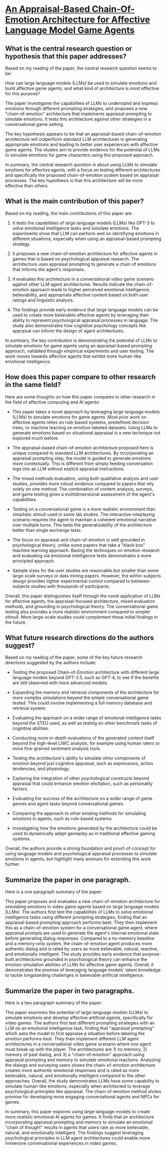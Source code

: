# [An Appraisal-Based Chain-Of-Emotion Architecture for Affective Language   Model Game Agents](https://arxiv.org/abs/2309.05076)

## What is the central research question or hypothesis that this paper addresses?

 Based on my reading of the paper, the central research question seems to be: 

How can large language models (LLMs) be used to simulate emotions and build affective game agents, and what kind of architecture is most effective for this purpose?

The paper investigates the capabilities of LLMs to understand and express emotions through different prompting strategies, and proposes a new "chain-of-emotion" architecture that implements appraisal prompting to simulate emotions. It tests this architecture against other strategies in a conversational game setting. 

The key hypothesis appears to be that an appraisal-based chain-of-emotion architecture will outperform standard LLM architectures in generating appropriate emotions and leading to better user experiences with affective game agents. The studies aim to provide evidence for the potential of LLMs to simulate emotions for game characters using this proposed approach.

In summary, the central research question is about using LLMs to simulate emotions for affective agents, with a focus on testing different architectures and specifically the proposed chain-of-emotion system based on appraisal processes. The key hypothesis is that this architecture will be more effective than others.


## What is the main contribution of this paper?

 Based on my reading, the main contributions of this paper are:

1. It tests the capabilities of large language models (LLMs) like GPT-3 to solve emotional intelligence tasks and simulate emotions. The experiments show that LLM can perform well on identifying emotions in different situations, especially when using an appraisal-based prompting strategy. 

2. It proposes a new chain-of-emotion architecture for affective agents in games that is based on psychological appraisal research. The architecture uses appraisal prompting to generate a chain of emotions that informs the agent's responses.

3. It evaluates this architecture in a conversational video game scenario against other LLM agent architectures. Results indicate the chain-of-emotion approach leads to higher perceived emotional intelligence, believability, and appropriate affective content based on both user ratings and linguistic analysis. 

4. The findings provide early evidence that large language models can be used to create more believable affective agents by leveraging their ability to represent psychological appraisal processes in language. The study also demonstrates how cognitive psychology concepts like appraisal can inform the design of agent architectures.

In summary, the key contribution is demonstrating the potential of LLMs to simulate emotions for game agents using an appraisal-based prompting approach, validated through empirical experiments and user testing. The work moves towards affective agents that exhibit more human-like emotional intelligence.


## How does this paper compare to other research in the same field?

 Here are some thoughts on how this paper compares to other research in the field of affective computing and AI agents:

- This paper takes a novel approach by leveraging large language models (LLMs) to simulate emotions for game agents. Most prior work on affective agents relies on rule-based systems, predefined decision trees, or machine learning on emotion-labeled datasets. Using LLMs to generate emotions based on situational appraisal is a new technique not explored much before.

- The appraisal-based chain-of-emotion architecture proposed here is unique compared to standard LLM architectures. By incorporating an appraisal prompting step, the model is guided to generate emotions more contextually. This is different from simply feeding conversation logs into an LLM without explicit appraisal instructions.  

- The mixed methods evaluation, using both qualitative analysis and user studies, provides more robust evidence compared to papers that rely solely on one method. The combination of content analysis, surveys, and game testing gives a multidimensional assessment of the agent's capabilities.

- Testing on a conversational game is a more realistic environment than simplistic stimuli used in some lab studies. The interactive roleplaying scenario requires the agent to maintain a coherent emotional narrative over multiple turns. This tests the generalizability of the architecture better than single exchange tests.

- The focus on appraisal and chain-of-emotion is well grounded in psychological theory, unlike some papers that take a "black box" machine learning approach. Basing the techniques on emotion research and evaluating via emotional intelligence tests demonstrates a more principled approach.

- Sample sizes for the user studies are reasonable but smaller than some large-scale surveys or data mining papers. However, the within-subjects design provides tighter experimental control compared to between-subjects studies with thousands of participants.

Overall, this paper distinguishes itself through the novel application of LLMs for affective agents, the appraisal-focused architecture, mixed evaluation methods, and grounding in psychological theory. The conversational game testing also provides a more realistic environment compared to simpler stimuli. More large-scale studies could complement these initial findings in the future.


## What future research directions do the authors suggest?

 Based on my reading of the paper, some of the key future research directions suggested by the authors include:

- Testing the proposed Chain-of-Emotion architecture with different large language models beyond GPT-3.5, such as GPT-4, to see if the benefits are still observed with more advanced models. 

- Expanding the memory and retrieval components of the architecture for more complex simulations beyond the simple conversational game tested. This could involve implementing a full memory database and retrieval system.

- Evaluating the approach on a wider range of emotional intelligence tasks beyond the STEU used, as well as testing on other benchmark tasks of cognitive abilities.

- Conducting more in-depth evaluations of the generated content itself beyond the high-level LIWC analysis, for example using human raters or more fine-grained sentiment analysis tools.

- Testing the architecture's ability to simulate other components of emotion beyond just cognitive appraisal, such as expressions, action tendencies, and physiology. 

- Exploring the integration of other psychological constructs beyond appraisal that could enhance emotion elicitation, such as personality factors.

- Evaluating the success of the architecture on a wider range of game genres and agent tasks beyond conversational games.

- Comparing the approach to other existing methods for simulating emotions in agents, such as rule-based systems.

- Investigating how the emotions generated by the architecture could be used to dynamically adapt gameplay as in traditional affective gaming systems.

Overall, the authors provide a strong foundation and proof-of-concept for using language models and psychological appraisal processes to simulate emotions in agents, but highlight many avenues for extending this work further.


## Summarize the paper in one paragraph.

 Here is a one paragraph summary of the paper:

This paper proposes and evaluates a new chain-of-emotion architecture for simulating emotions in video game agents based on large language models (LLMs). The authors first test the capabilities of LLMs to solve emotional intelligence tasks using different prompting strategies, finding that an appraisal-based prompting approach performs best. They then implement this as a chain-of-emotion system for a conversational game agent, where appraisal prompts are used to generate the agent's internal emotional state before generating dialog responses. Compared to a no-memory baseline and a memory-only system, the chain-of-emotion agent produces more authentic dialog and is rated by users as more believable, natural, reactive, and emotionally intelligent. The study provides early evidence that purpose-built architectures grounded in psychological theory can enhance the emotion simulation abilities of LLMs for affective game agents. Overall, it demonstrates the promise of leveraging language models' latent knowledge to tackle longstanding challenges in believable artificial intelligence.


## Summarize the paper in two paragraphs.

 Here is a two paragraph summary of the paper:

This paper examines the potential of large language models (LLMs) to simulate emotions and develop affective artificial agents, specifically for video games. The authors first test different prompting strategies with an LLM on an emotional intelligence task, finding that "appraisal prompting" which asks the model to first appraise a situation before labeling the emotion performs best. They then implement different LLM agent architectures in a conversational video game scenario where one agent must break up with the player. The architectures are 1) no memory, 2) memory of past dialog, and 3) a "chain-of-emotion" approach using appraisal prompting and memory to simulate emotional reactions. Analyzing the dialogs and surveying users shows the chain-of-emotion architecture creates more authentic emotional responses and is rated as more believable, natural, and emotionally intelligent compared to the other approaches. Overall, the study demonstrates LLMs have some capability to simulate human-like emotions, especially when architected to leverage psychological principles like appraisal. The chain-of-emotion method shows promise for developing more engaging conversational agents and NPCs for games.

In summary, this paper explores using large language models to create more realistic emotional AI agents for games. It finds that an architecture incorporating appraisal prompting and memory to simulate an emotional "chain of thought" results in agents that users rate as more believable, natural, and emotionally intelligent. The findings suggest leveraging psychological principles in LLM agent architectures could enable more immersive conversational experiences in video games.
